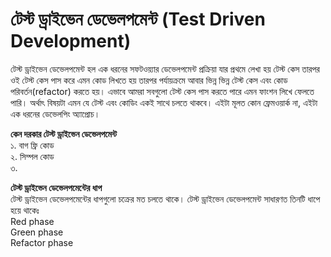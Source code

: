 # টেস্ট ড্রাইভেন ডেভেলপমেন্ট (Test Driven Development)         
টেস্ট ড্রাইভেন ডেভেলপমেন্ট হল এক ধরনের সফটওয়্যার ডেভেলপমেন্ট প্রক্রিয়া যার প্রথমে লেখা হয় টেস্ট কেস তারপর ওই টেস্ট কেস পাস করে এমন কোড লিখতে হয় তারপর পর্যায়ক্রমে আবার ভিন্ন ভিন্ন টেস্ট কেস এবং কোড পরিবর্তন(refactor) করতে হয়। এভাবে আমরা সবগুলো টেস্ট কেস পাস করতে পারে এমন ফাংশন লিখে ফেলতে পারি। অর্থাৎ বিষয়টা এমন যে টেস্ট এবং কোডিং একই সাথে চলতে থাকবে। এইটা মূলত কোন ফ্রেমওয়ার্ক না, এইটা এক ধরনের ডেভেলপিং অ্যাপ্রোচ।          

**কেন দরকার টেস্ট ড্রাইভেন ডেভেলপমেন্ট**           
১. বাগ ফ্রি কোড    
২. সিম্পল কোড  
৩. 

**টেস্ট ড্রাইভেন ডেভেলপমেন্টের ধাপ**      
টেস্ট ড্রাইভেন ডেভেলপমেন্টের ধাপগুলো চক্রের মত চলতে থাকে।  টেস্ট ড্রাইভেন ডেভেলপমেন্ট সাধারণত তিনটি ধাপে হয়ে থাকেঃ          
Red phase           
Green phase        
Refactor phase           

